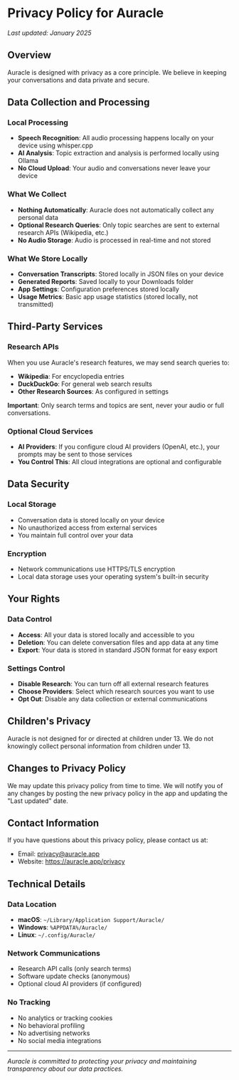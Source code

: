 # Privacy Policy for Auracle

*Last updated: January 2025*

## Overview

Auracle is designed with privacy as a core principle. We believe in keeping your conversations and data private and secure.

## Data Collection and Processing

### Local Processing
- **Speech Recognition**: All audio processing happens locally on your device using whisper.cpp
- **AI Analysis**: Topic extraction and analysis is performed locally using Ollama
- **No Cloud Upload**: Your audio and conversations never leave your device

### What We Collect
- **Nothing Automatically**: Auracle does not automatically collect any personal data
- **Optional Research Queries**: Only topic searches are sent to external research APIs (Wikipedia, etc.)
- **No Audio Storage**: Audio is processed in real-time and not stored

### What We Store Locally
- **Conversation Transcripts**: Stored locally in JSON files on your device
- **Generated Reports**: Saved locally to your Downloads folder
- **App Settings**: Configuration preferences stored locally
- **Usage Metrics**: Basic app usage statistics (stored locally, not transmitted)

## Third-Party Services

### Research APIs
When you use Auracle's research features, we may send search queries to:
- **Wikipedia**: For encyclopedia entries
- **DuckDuckGo**: For general web search results
- **Other Research Sources**: As configured in settings

**Important**: Only search terms and topics are sent, never your audio or full conversations.

### Optional Cloud Services
- **AI Providers**: If you configure cloud AI providers (OpenAI, etc.), your prompts may be sent to those services
- **You Control This**: All cloud integrations are optional and configurable

## Data Security

### Local Storage
- Conversation data is stored locally on your device
- No unauthorized access from external services
- You maintain full control over your data

### Encryption
- Network communications use HTTPS/TLS encryption
- Local data storage uses your operating system's built-in security

## Your Rights

### Data Control
- **Access**: All your data is stored locally and accessible to you
- **Deletion**: You can delete conversation files and app data at any time
- **Export**: Your data is stored in standard JSON format for easy export

### Settings Control
- **Disable Research**: You can turn off all external research features
- **Choose Providers**: Select which research sources you want to use
- **Opt Out**: Disable any data collection or external communications

## Children's Privacy

Auracle is not designed for or directed at children under 13. We do not knowingly collect personal information from children under 13.

## Changes to Privacy Policy

We may update this privacy policy from time to time. We will notify you of any changes by posting the new privacy policy in the app and updating the "Last updated" date.

## Contact Information

If you have questions about this privacy policy, please contact us at:
- Email: privacy@auracle.app
- Website: https://auracle.app/privacy

## Technical Details

### Data Location
- **macOS**: `~/Library/Application Support/Auracle/`
- **Windows**: `%APPDATA%/Auracle/`
- **Linux**: `~/.config/Auracle/`

### Network Communications
- Research API calls (only search terms)
- Software update checks (anonymous)
- Optional cloud AI providers (if configured)

### No Tracking
- No analytics or tracking cookies
- No behavioral profiling
- No advertising networks
- No social media integrations

---

*Auracle is committed to protecting your privacy and maintaining transparency about our data practices.*